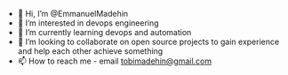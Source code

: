 - 👋 Hi, I’m @EmmanuelMadehin
- 👀 I’m interested in devops engineering
- 🌱 I’m currently learning devops and automation
- 💞️ I’m looking to collaborate on open source projects to gain experience and help each other achieve something
- 📫 How to reach me - email tobimadehin@gmail.com

<!---
EmmanuelMadehin/EmmanuelMadehin is a ✨ special ✨ repository because its `README.md` (this file) appears on your GitHub profile.
You can click the Preview link to take a look at your changes.
--->
